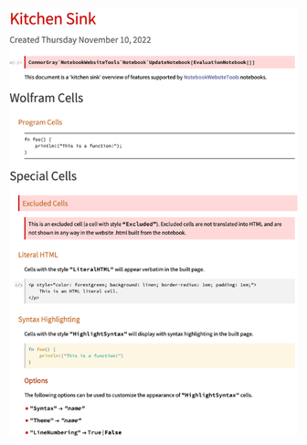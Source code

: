 <!-- NOTE: This strangely named .nb.png.md is a workaround for the fact that
    directly linking to kitchen-sink.nb.png from README.md has bad UX, because
    when viewing a .png file directly, GitHub doesn't constrain the width of the
    image to fit within the current browser window viewport; and in the case
    of kitchen-sink.nb.png, that image ends up much wider than even a large
    browser window, so the reader has to manually zoom out, or haphazardly
    horizontally scroll through the notebook image to see all of its content.)

    BUT, when an image is embedded in a .md file (like this one), then GitHub
    DOES constrain the width of the image, so the full image is much easier to
    see. This works well for images of notebooks, whose aspect ratio is similar
    to a typical browser window.
-->
![Screenshot of kitchen-sink.nb](./kitchen-sink.nb.png)
